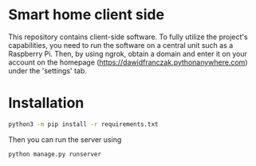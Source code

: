 # Smart home client side

This repository contains client-side software. To fully utilize the project's capabilities, you need to run the software on a central unit such as a Raspberry Pi. Then, by using ngrok, obtain a domain and enter it on your account on the homepage (https://dawidfranczak.pythonanywhere.com) under the 'settings' tab.

# Installation
```bash
python3 -m pip install -r requirements.txt
```

Then you can run the server using 

``` bash
python manage.py runserver
```
